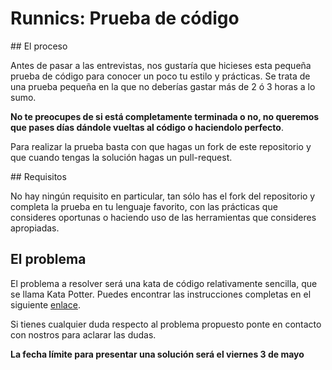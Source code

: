 # Runnics: Prueba de código

## El proceso

Antes de pasar a las entrevistas, nos gustaría que hicieses esta pequeña prueba de código para conocer un poco tu estilo y prácticas. Se trata de una prueba pequeña en la que no deberías gastar más de 2 ó 3 horas a lo sumo.

__No te preocupes de si está completamente terminada o no, no queremos que pases días dándole vueltas al código o haciendolo perfecto__.

Para realizar la prueba basta con que hagas un fork de este repositorio y que cuando tengas la solución hagas un pull-request.

## Requisitos

No hay ningún requisito en particular, tan sólo has el fork del repositorio y completa la prueba en tu lenguaje favorito, con las prácticas que consideres oportunas o haciendo uso de las herramientas que consideres apropiadas.

## El problema

El problema a resolver será una kata de código relativamente sencilla, que se llama Kata Potter. Puedes encontrar las instrucciones completas en el siguiente [enlace](http://www.codingdojo.org/cgi-bin/index.pl?action=browse&id=KataPotter&revision=41).

Si tienes cualquier duda respecto al problema propuesto ponte en contacto con nostros para aclarar las dudas.

__La fecha límite para presentar una solución será el viernes 3 de mayo__
